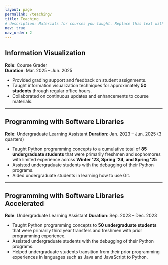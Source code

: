 ```yaml
---
layout: page
permalink: /teaching/
title: Teaching
# description: Materials for courses you taught. Replace this text with your description.
nav: true
nav_order: 2
---
```


## Information Visualization
**Role**: Course Grader  
**Duration**: Mar. 2025 – Jun. 2025

- Provided grading support and feedback on student assignments.
- Taught information visualization techniques for approximately **50 students** through regular office hours.
- Collaborated on continuous updates and enhancements to course materials.

---

## Programming with Software Libraries  
**Role**: Undergraduate Learning Assistant
**Duration**: Jan. 2023 – Jun. 2025 (3 quarters)

- Taught Python programming concepts to a cumulative total of **85 undergraduate students** that were primarily freshmen and sophomores with limited experience across **Winter '23, Spring '24, and Spring '25**
- Assisted undergraduate students with the debugging of their Python programs.
- Aided undergraduate students in learning how to use Git.

---

## Programming with Software Libraries Accelerated 
**Role**: Undergraduate Learning Assistant 
**Duration**: Sep. 2023 – Dec. 2023

- Taught Python programming concepts to **50 undergraduate students** that were primarily third year transfers and freshmen with prior programming experience.
- Assisted undergraduate students with the debugging of their Python programs.
- Helped undergraduate students transition from their prior programming experiences in languages such as Java and JavaScript to Python.